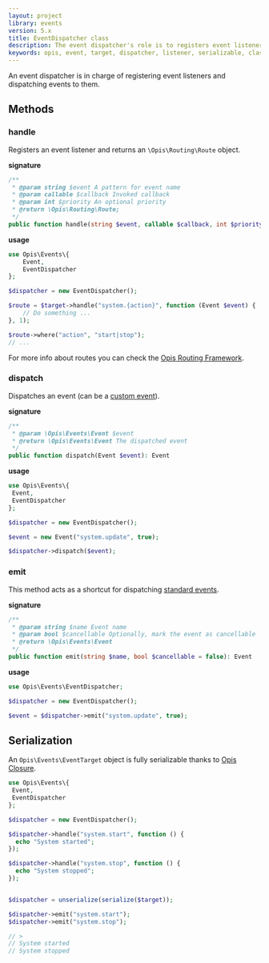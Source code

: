 ```yaml
---
layout: project
library: events
version: 5.x
title: EventDispatcher class
description: The event dispatcher's role is to registers event listeners and to dispatch events.
keywords: opis, event, target, dispatcher, listener, serializable, class, methods
---
```


An event dispatcher is in charge of registering event listeners and dispatching events to them.

## Methods

### handle

Registers an event listener and returns an `\Opis\Routing\Route` object.

**signature**

```php
/**
 * @param string $event A pattern for event name
 * @param callable $callback Invoked callback
 * @param int $priority An optional priority
 * @return \Opis\Routing\Route;
 */
public function handle(string $event, callable $callback, int $priority = 0): Route
```

**usage**

```php
use Opis\Events\{
    Event,
    EventDispatcher
};

$dispatcher = new EventDispatcher();

$route = $target->handle("system.{action}", function (Event $event) {
    // Do something ...
}, 1);

$route->where("action", "start|stop");
// ...
```

For more info about routes you can check the
[Opis Routing Framework](https://www.opis.io/routing).

### dispatch

Dispatches an event (can be a [custom event](custom-event.html)).

**signature**

```php
/**
 * @param \Opis\Events\Event $event
 * @return \Opis\Events\Event The dispatched event
 */
public function dispatch(Event $event): Event
```

 **usage**

```php
use Opis\Events\{
 Event,
 EventDispatcher
};

$dispatcher = new EventDispatcher();

$event = new Event("system.update", true);

$dispatcher->dispatch($event);
```

### emit

This method acts as a shortcut for dispatching [standard events](event.html). 

**signature**

```php
/**
 * @param string $name Event name
 * @param bool $cancellable Optionally, mark the event as cancellable
 * @return \Opis\Events\Event
 */
public function emit(string $name, bool $cancellable = false): Event
```

**usage**

```php
use Opis\Events\EventDispatcher;

$dispatcher = new EventDispatcher();

$event = $dispatcher->emit("system.update", true);
```

## Serialization

An `Opis\Events\EventTarget` object is fully serializable
thanks to [Opis Closure](https://www.opis.io/closure).

```php
use Opis\Events\{
 Event,
 EventDispatcher
};

$dispatcher = new EventDispatcher();

$dispatcher->handle("system.start", function () {
  echo "System started";
});

$dispatcher->handle("system.stop", function () {
  echo "System stopped";
});


$dispatcher = unserialize(serialize($target));

$dispatcher->emit("system.start");
$dispatcher->emit("system.stop");

// >
// System started
// System stopped
```
